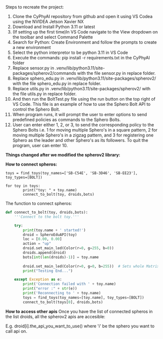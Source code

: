 Steps to recreate the project:
1) Clone the CyPhyAI repository from github and open it using VS Codea using the NVIDEA Jetson Xavier NX
2) Download and Install Python 3.11 or latest
3) (If setting up the first time)In VS Code navigate to the View dropdown on the toolbar and select Command Palette
4) Search for Python: Create Environment and follow the prompts to create a new environment
3) Select the python interpretor to be python 3.11 in VS Code
4) Execute the commands: pip install -r requirements.txt in the CyPhyAI folder
5) Replace sensor.py in .venv/lib/python3.11/site-packages/spherov2/commands with the file sensor.py in replace folder.
6) Replace sphero_edu.py in .venv/lib/python3.11/site-packages/spherov2/ with the file sphero_edu.py in replace folder.
7) Replace utils.py in .venv/lib/python3.11/site-packages/spherov2/ with the file utils.py in replace folder.
8) And then run the BoltTest.py file using the run button on the top right of VS Code. This file is an example of how to use the Sphero Bolt API to control the Sphero Bolt.
9) When program runs, it will prompt the user to enter options to send predefined policies as commands to the Sphero Bolts.
10) User can enter either 1, 2, or 3, to send the corresponding policy to the Sphero Bolts i.e. 1 for moving multiple Sphero's in a square pattern, 2 for moving multiple Sphero's in a zigzag pattern, and 3 for registering one Sphero as the leader and other Sphero's as its followers. To quit the program, user can enter 10.


**Things changed after we modified the spherov2 library:**

**How to connect spheros:**

```pyhon
toys = find_toys(toy_names=['SB-C54E', 'SB-3D46', 'SB-EE23'], toy_types=[BOLT]) 

for toy in toys:
        print("toy: " + toy.name)
        connect_to_bolt(toy, droids,bots)
```

The function to connect spheros:

```python
def connect_to_bolt(toy, droids,bots):
    '''Connect to the bolt toy.'''

    try:
        print(toy.name + ' started!')
        droid = SpheroEduAPI(toy)
        loc = [0.00, 0.00]
        action = "up"
        droid.set_main_led(Color(r=0, g=255, b=0))
        droids.append(droid)
        bots[int(len(droids)-1)] = toy.name
        
        droid.set_main_led(Color(r=0, g=0, b=255))  # Sets whole Matrix
        print("Testing End...")

    except Exception as e:
        print('Connection failed with ' + toy.name)
        print("error :" + str(e))
        print('Reconnecting to ' + toy.name)
        toys = find_toys(toy_names=[toy.name], toy_types=[BOLT])
        connect_to_bolt(toys[0], droids,bots)

```


**How to access other apis**
Once you have the list of connected spheros in the list droids, all the spherov2 apis are accesible:

E.g.
    droid[i].the_api_you_want_to_use() where 'i' be the sphero you want to call api on.

